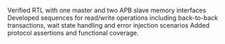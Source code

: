 Verified RTL with one master and two APB slave memory interfaces 
 Developed sequences for read/write operations including back-to-back transactions, wait state handling and error injection scenarios 
Added protocol assertions and functional coverage. 
